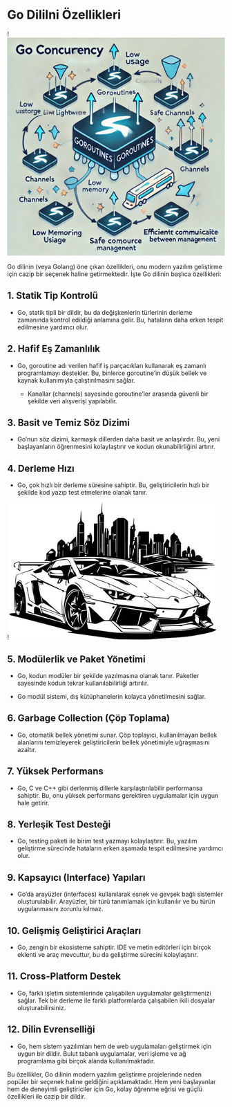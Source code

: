 # Go Dililni Özellikleri

!![Go Environment](./images/go-concurrency.webp)

Go dilinin (veya Golang) öne çıkan özellikleri, onu modern yazılım geliştirme için cazip bir seçenek haline getirmektedir. İşte Go dilinin başlıca özellikleri:

## 1. **Statik Tip Kontrolü**

- Go, statik tipli bir dildir, bu da değişkenlerin türlerinin derleme zamanında kontrol edildiği anlamına gelir. Bu, hataların daha erken tespit edilmesine yardımcı olur.

## 2. **Hafif Eş Zamanlılık**

- Go, goroutine adı verilen hafif iş parçacıkları kullanarak eş zamanlı programlamayı destekler. Bu, binlerce goroutine’in düşük bellek ve kaynak kullanımıyla çalıştırılmasını sağlar.

  - Kanallar (channels) sayesinde goroutine’ler arasında güvenli bir şekilde veri alışverişi yapılabilir.

## 3. **Basit ve Temiz Söz Dizimi**

- Go’nun söz dizimi, karmaşık dillerden daha basit ve anlaşılırdır. Bu, yeni başlayanların öğrenmesini kolaylaştırır ve kodun okunabilirliğini artırır.

## 4. **Derleme Hızı**

- Go, çok hızlı bir derleme süresine sahiptir. Bu, geliştiricilerin hızlı bir şekilde kod yazıp test etmelerine olanak tanır.

!![Günümüzün her yönden en hızlısı](images/lamborghini.png)

## 5. **Modülerlik ve Paket Yönetimi**

- Go, kodun modüler bir şekilde yazılmasına olanak tanır. Paketler sayesinde kodun tekrar kullanılabilirliği artırılır.

- Go modül sistemi, dış kütüphanelerin kolayca yönetilmesini sağlar.

## 6. **Garbage Collection (Çöp Toplama)**

- Go, otomatik bellek yönetimi sunar. Çöp toplayıcı, kullanılmayan bellek alanlarını temizleyerek geliştiricilerin bellek yönetimiyle uğraşmasını azaltır.

## 7. **Yüksek Performans**

- Go, C ve C++ gibi derlenmiş dillerle karşılaştırılabilir performansa sahiptir. Bu, onu yüksek performans gerektiren uygulamalar için uygun hale getirir.

## 8. **Yerleşik Test Desteği**

- Go, testing paketi ile birim test yazmayı kolaylaştırır. Bu, yazılım geliştirme sürecinde hataların erken aşamada tespit edilmesine yardımcı olur.

## 9. **Kapsayıcı (Interface) Yapıları**

- Go’da arayüzler (interfaces) kullanılarak esnek ve gevşek bağlı sistemler oluşturulabilir. Arayüzler, bir türü tanımlamak için kullanılır ve bu türün uygulanmasını zorunlu kılmaz.

## 10. **Gelişmiş Geliştirici Araçları**

- Go, zengin bir ekosisteme sahiptir. IDE ve metin editörleri için birçok eklenti ve araç mevcuttur, bu da geliştirme sürecini kolaylaştırır.

## 11. **Cross-Platform Destek**

- Go, farklı işletim sistemlerinde çalışabilen uygulamalar geliştirmenizi sağlar. Tek bir derleme ile farklı platformlarda çalışabilen ikili dosyalar oluşturabilirsiniz.

## 12. **Dilin Evrenselliği**

- Go, hem sistem yazılımları hem de web uygulamaları geliştirmek için uygun bir dildir. Bulut tabanlı uygulamalar, veri işleme ve ağ programlama gibi birçok alanda kullanılmaktadır.

Bu özellikler, Go dilinin modern yazılım geliştirme projelerinde neden popüler bir seçenek haline geldiğini açıklamaktadır. Hem yeni başlayanlar hem de deneyimli geliştiriciler için Go, kolay öğrenme eğrisi ve güçlü özellikleri ile cazip bir dildir.
